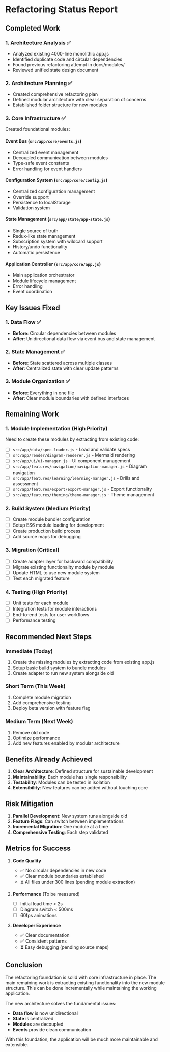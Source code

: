 # Refactoring Status Report

## Completed Work

### 1. Architecture Analysis ✅
- Analyzed existing 4000-line monolithic app.js
- Identified duplicate code and circular dependencies
- Found previous refactoring attempt in docs/modules/
- Reviewed unified state design document

### 2. Architecture Planning ✅
- Created comprehensive refactoring plan
- Defined modular architecture with clear separation of concerns
- Established folder structure for new modules

### 3. Core Infrastructure ✅
Created foundational modules:

#### Event Bus (`src/app/core/events.js`)
- Centralized event management
- Decoupled communication between modules
- Type-safe event constants
- Error handling for event handlers

#### Configuration System (`src/app/core/config.js`)
- Centralized configuration management
- Override support
- Persistence to localStorage
- Validation system

#### State Management (`src/app/state/app-state.js`)
- Single source of truth
- Redux-like state management
- Subscription system with wildcard support
- History/undo functionality
- Automatic persistence

#### Application Controller (`src/app/core/app.js`)
- Main application orchestrator
- Module lifecycle management
- Error handling
- Event coordination

## Key Issues Fixed

### 1. Data Flow ✅
- **Before**: Circular dependencies between modules
- **After**: Unidirectional data flow via event bus and state management

### 2. State Management ✅
- **Before**: State scattered across multiple classes
- **After**: Centralized state with clear update patterns

### 3. Module Organization ✅
- **Before**: Everything in one file
- **After**: Clear module boundaries with defined interfaces

## Remaining Work

### 1. Module Implementation (High Priority)
Need to create these modules by extracting from existing code:

- [ ] `src/app/data/spec-loader.js` - Load and validate specs
- [ ] `src/app/render/diagram-renderer.js` - Mermaid rendering
- [ ] `src/app/ui/ui-manager.js` - UI component management
- [ ] `src/app/features/navigation/navigation-manager.js` - Diagram navigation
- [ ] `src/app/features/learning/learning-manager.js` - Drills and assessment
- [ ] `src/app/features/export/export-manager.js` - Export functionality
- [ ] `src/app/features/theming/theme-manager.js` - Theme management

### 2. Build System (Medium Priority)
- [ ] Create module bundler configuration
- [ ] Setup ES6 module loading for development
- [ ] Create production build process
- [ ] Add source maps for debugging

### 3. Migration (Critical)
- [ ] Create adapter layer for backward compatibility
- [ ] Migrate existing functionality module by module
- [ ] Update HTML to use new module system
- [ ] Test each migrated feature

### 4. Testing (High Priority)
- [ ] Unit tests for each module
- [ ] Integration tests for module interactions
- [ ] End-to-end tests for user workflows
- [ ] Performance testing

## Recommended Next Steps

### Immediate (Today)
1. Create the missing modules by extracting code from existing app.js
2. Setup basic build system to bundle modules
3. Create adapter to run new system alongside old

### Short Term (This Week)
1. Complete module migration
2. Add comprehensive testing
3. Deploy beta version with feature flag

### Medium Term (Next Week)
1. Remove old code
2. Optimize performance
3. Add new features enabled by modular architecture

## Benefits Already Achieved

1. **Clear Architecture**: Defined structure for sustainable development
2. **Maintainability**: Each module has single responsibility
3. **Testability**: Modules can be tested in isolation
4. **Extensibility**: New features can be added without touching core

## Risk Mitigation

1. **Parallel Development**: New system runs alongside old
2. **Feature Flags**: Can switch between implementations
3. **Incremental Migration**: One module at a time
4. **Comprehensive Testing**: Each step validated

## Metrics for Success

1. **Code Quality**
   - ✅ No circular dependencies in new code
   - ✅ Clear module boundaries established
   - ⏳ All files under 300 lines (pending module extraction)

2. **Performance** (To be measured)
   - [ ] Initial load time < 2s
   - [ ] Diagram switch < 500ms
   - [ ] 60fps animations

3. **Developer Experience**
   - ✅ Clear documentation
   - ✅ Consistent patterns
   - ⏳ Easy debugging (pending source maps)

## Conclusion

The refactoring foundation is solid with core infrastructure in place. The main remaining work is extracting existing functionality into the new module structure. This can be done incrementally while maintaining the working application.

The new architecture solves the fundamental issues:
- **Data flow** is now unidirectional
- **State** is centralized
- **Modules** are decoupled
- **Events** provide clean communication

With this foundation, the application will be much more maintainable and extensible.